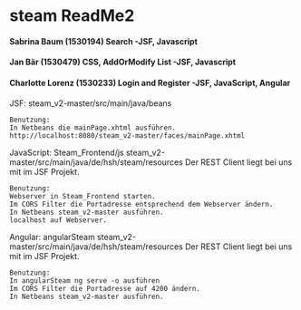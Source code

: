 # steam ReadMe2

#### Sabrina Baum (1530194) Search -JSF, Javascript

#### Jan Bär (1530479) CSS, AddOrModify List -JSF, Javascript

#### Charlotte Lorenz (1530233) Login and Register -JSF, JavaScript, Angular

JSF:
    steam_v2-master/src/main/java/beans
        
    Benutzung:
    In Netbeans die mainPage.xhtml ausführen.
    http://localhost:8080/steam_v2-master/faces/mainPage.xhtml

JavaScript:
    Steam_Frontend/js
    steam_v2-master/src/main/java/de/hsh/steam/resources
    Der REST Client liegt bei uns mit im JSF Projekt.

    Benutzung:
    Webserver in Steam_Frontend starten.
    Im CORS Filter die Portadresse entsprechend dem Webserver ändern.
    In Netbeans steam_v2-master ausführen.
    localhost auf Webserver.

Angular:
    angularSteam
    steam_v2-master/src/main/java/de/hsh/steam/resources
    Der REST Client liegt bei uns mit im JSF Projekt.

    Benutzung:
    In angularSteam ng serve -o ausführen
    Im CORS Filter die Portadresse auf 4200 ändern.
    In Netbeans steam_v2-master ausführen.
    

